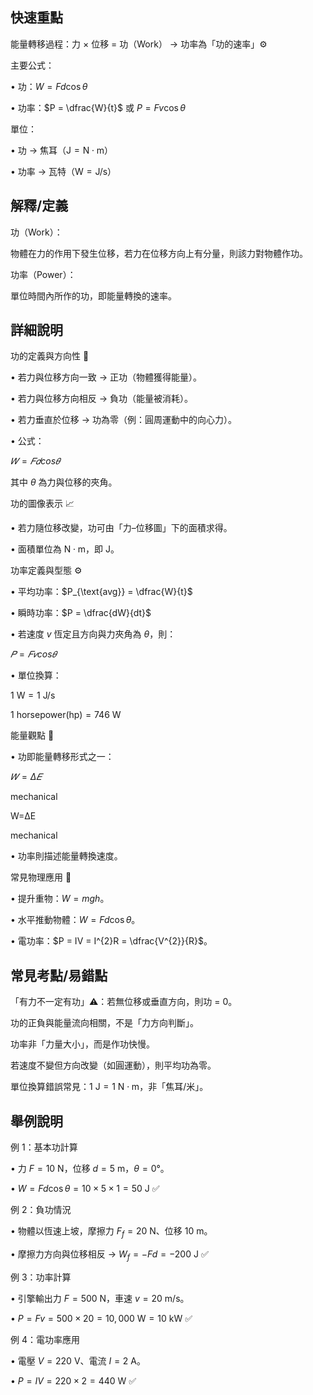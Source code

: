 ## 快速重點

能量轉移過程：力 × 位移 = 功（Work） → 功率為「功的速率」⚙️

主要公式：

• 功：$W = Fd\cos\theta$

• 功率：$P = \dfrac{W}{t}$ 或 $P = Fv\cos\theta$

單位：

• 功 → 焦耳（$\mathrm{J = N \cdot m}$）

• 功率 → 瓦特（$\mathrm{W = J/s}$）


## 解釋/定義

功（Work）：

物體在力的作用下發生位移，若力在位移方向上有分量，則該力對物體作功。

功率（Power）：

單位時間內所作的功，即能量轉換的速率。


## 詳細說明

功的定義與方向性 💪

• 若力與位移方向一致 → 正功（物體獲得能量）。

• 若力與位移方向相反 → 負功（能量被消耗）。

• 若力垂直於位移 → 功為零（例：圓周運動中的向心力）。

• 公式：

$𝑊=𝐹𝑑cos𝜃$

其中 $\theta$ 為力與位移的夾角。

功的圖像表示 📈

• 若力隨位移改變，功可由「力–位移圖」下的面積求得。

• 面積單位為 $\mathrm{N\cdot m}$，即 $\mathrm{J}$。

功率定義與型態 ⚙️

• 平均功率：$P_{\text{avg}} = \dfrac{W}{t}$

• 瞬時功率：$P = \dfrac{dW}{dt}$

• 若速度 $v$ 恆定且方向與力夾角為 $\theta$，則：

$𝑃=𝐹𝑣cos𝜃$

• 單位換算：

$1\ \mathrm{W} = 1\ \mathrm{J/s}$

$1\ \mathrm{horsepower (hp)} = 746\ \mathrm{W}$

能量觀點 🔋

• 功即能量轉移形式之一：

$𝑊=Δ𝐸$

mechanical

W=ΔE

mechanical

• 功率則描述能量轉換速度。

常見物理應用 🚗

• 提升重物：$W = mgh$。

• 水平推動物體：$W = Fd\cos\theta$。

• 電功率：$P = IV = I^{2}R = \dfrac{V^{2}}{R}$。


## 常見考點/易錯點

「有力不一定有功」⚠️：若無位移或垂直方向，則功 = 0。

功的正負與能量流向相關，不是「力方向判斷」。

功率非「力量大小」，而是作功快慢。

若速度不變但方向改變（如圓運動），則平均功為零。

單位換算錯誤常見：$1\ \mathrm{J} = 1\ \mathrm{N \cdot m}$，非「焦耳/米」。


## 舉例說明

例 1：基本功計算

• 力 $F = 10\ \mathrm{N}$，位移 $d = 5\ \mathrm{m}$，$\theta = 0°$。

• $W = Fd\cos\theta = 10 \times 5 \times 1 = 50\ \mathrm{J}$ ✅

例 2：負功情況

• 物體以恆速上坡，摩擦力 $F_f = 20\ \mathrm{N}$、位移 $10\ \mathrm{m}$。

• 摩擦力方向與位移相反 → $W_f = -Fd = -200\ \mathrm{J}$ ✅

例 3：功率計算

• 引擎輸出力 $F = 500\ \mathrm{N}$，車速 $v = 20\ \mathrm{m/s}$。

• $P = Fv = 500 \times 20 = 10,000\ \mathrm{W} = 10\ \mathrm{kW}$ ✅

例 4：電功率應用

• 電壓 $V = 220\ \mathrm{V}$、電流 $I = 2\ \mathrm{A}$。

• $P = IV = 220 \times 2 = 440\ \mathrm{W}$ ✅
